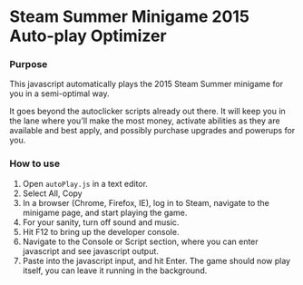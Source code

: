 # Steam Summer Minigame 2015 Auto-play Optimizer #

### Purpose ###

This javascript automatically plays the 2015 Steam Summer minigame for you in a semi-optimal way.

It goes beyond the autoclicker scripts already out there. It will keep you in the lane where you'll make the
most money, activate abilities as they are available and best apply, and possibly purchase upgrades and
powerups for you.

### How to use ###

1. Open `autoPlay.js` in a text editor.
2. Select All, Copy
3. In a browser (Chrome, Firefox, IE), log in to Steam, navigate to the minigame page, and start playing the game.
4. For your sanity, turn off sound and music.
5. Hit F12 to bring up the developer console.
6. Navigate to the Console or Script section, where you can enter javascript and see javascript output.
7. Paste into the javascript input, and hit Enter. The game should now play itself, you can leave it running in the background.
